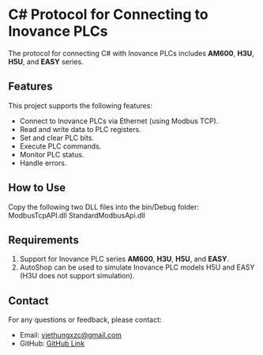 # C# Protocol for Connecting to Inovance PLCs

The protocol for connecting C# with Inovance PLCs includes **AM600**, **H3U**, **H5U**, and **EASY** series.

## Features

This project supports the following features:

*   Connect to Inovance PLCs via Ethernet (using Modbus TCP).
*   Read and write data to PLC registers.
*   Set and clear PLC bits.
*   Execute PLC commands.
*   Monitor PLC status.
*   Handle errors.

## How to Use
Copy the following two DLL files into the bin/Debug folder:
ModbusTcpAPI.dll
StandardModbusApi.dll

## Requirements

1. Support for Inovance PLC series **AM600**, **H3U**, **H5U**, and **EASY**.
2. AutoShop can be used to simulate Inovance PLC models H5U and EASY (H3U does not support simulation).

## Contact

For any questions or feedback, please contact:

*   Email: viethungxzc@gmail.com
*   GitHub: [GitHub Link](https://github.com/mipu1711/Protocol-Inovance)
